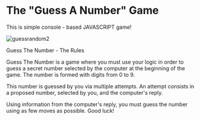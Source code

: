 # The "Guess A Number" Game
This is simple console - based JAVASCRIPT game!

![guessrandom2](https://user-images.githubusercontent.com/123195045/214010541-f3669215-76c8-4771-b9d8-2d758021b20b.jpg)

Guess The Number - The Rules

Guess The Number is a game where you must use your logic in order to guess a secret number selected by the computer at the beginning of the game. The number is formed with digits from 0 to 9.

This number is guessed by you via multiple attempts. An attempt consists in a proposed number, selected by you, and the computer's reply. 

Using information from the computer's reply, you must guess the number using as few moves as possible. Good luck!
